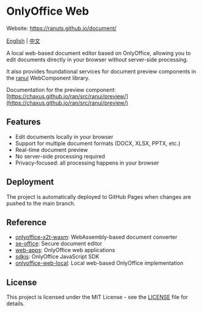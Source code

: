 # OnlyOffice Web

Website: https://ranuts.github.io/document/

[English](readme.md) | [中文](readme.zh.md)

A local web-based document editor based on OnlyOffice, allowing you to edit documents directly in your browser without server-side processing.

It also provides foundational services for document preview components in the [ranui](https://github.com/chaxus/ran) WebComponent library.

Documentation for the preview component: [https://chaxus.github.io/ran/src/ranui/preview/](https://chaxus.github.io/ran/src/ranui/preview/)

## Features

- Edit documents locally in your browser
- Support for multiple document formats (DOCX, XLSX, PPTX, etc.)
- Real-time document preview
- No server-side processing required
- Privacy-focused: all processing happens in your browser

## Deployment

The project is automatically deployed to GitHub Pages when changes are pushed to the main branch.

## Reference

- [onlyoffice-x2t-wasm](https://github.com/cryptpad/onlyoffice-x2t-wasm): WebAssembly-based document converter
- [se-office](https://github.com/Qihoo360/se-office): Secure document editor
- [web-apps](https://github.com/ONLYOFFICE/web-apps): OnlyOffice web applications
- [sdkjs](https://github.com/ONLYOFFICE/sdkjs): OnlyOffice JavaScript SDK
- [onlyoffice-web-local](https://github.com/sweetwisdom/onlyoffice-web-local): Local web-based OnlyOffice implementation

## License

This project is licensed under the MIT License - see the [LICENSE](LICENSE) file for details.

